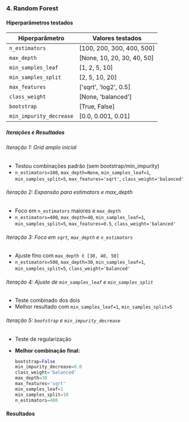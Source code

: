 ### 4. Random Forest

#### Hiperparâmetros testados

| Hiperparâmetro           | Valores testados                                    |
|--------------------------|-----------------------------------------------------|
| `n_estimators`           | [100, 200, 300, 400, 500]                           |
| `max_depth`              | [None, 10, 20, 30, 40, 50]                          |
| `min_samples_leaf`       | [1, 2, 5, 10]                                       |
| `min_samples_split`      | [2, 5, 10, 20]                                      |
| `max_features`           | ['sqrt', 'log2', 0.5]                               |
| `class_weight`           | [None, 'balanced']                                 |
| `bootstrap`              | [True, False]                                      |
| `min_impurity_decrease`  | [0.0, 0.001, 0.01]                                  |


##### Iterações e Resultados

###### Iteração 1: Grid amplo inicial
- Testou combinações padrão (sem bootstrap/min_impurity)
- `n_estimators=100`, `max_depth=None`, `min_samples_leaf=1`, `min_samples_split=5`, `max_features='sqrt'`, `class_weight='balanced'`

###### Iteração 2: Expansão para estimators e max_depth
- Foco em `n_estimators` maiores e `max_depth`
- `n_estimators=400`, `max_depth=40`, `min_samples_leaf=1`, `min_samples_split=5`, `max_features=0.5`, `class_weight='balanced'`

###### Iteração 3: Foco em `sqrt`, `max_depth` e `n_estimators`
- Ajuste fino com `max_depth ∈ [30, 40, 50]`
- `n_estimators=500`, `max_depth=30`, `min_samples_leaf=1`, `min_samples_split=5`, `class_weight='balanced'`

###### Iteração 4: Ajuste de `min_samples_leaf` e `min_samples_split`
- Teste combinado dos dois
- Melhor resultado com `min_samples_leaf=1`, `min_samples_split=5`

###### Iteração 5: `bootstrap` e `min_impurity_decrease`
- Teste de regularização


- **Melhor combinação final:**
  ```python
  bootstrap=False
  min_impurity_decrease=0.0
  class_weight='balanced'
  max_depth=30
  max_features='sqrt'
  min_samples_leaf=1
  min_samples_split=10
  n_estimators=400
  ```

#### Resultados

